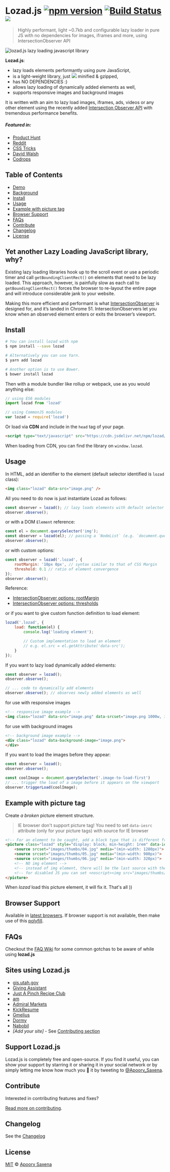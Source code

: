 # Lozad.js [![npm version](https://badge.fury.io/js/lozad.svg)](https://badge.fury.io/js/lozad) [![Build Status](https://travis-ci.org/ApoorvSaxena/lozad.js.svg?branch=master)](https://travis-ci.org/ApoorvSaxena/lozad.js) [![](https://data.jsdelivr.com/v1/package/npm/lozad/badge)](https://www.jsdelivr.com/package/npm/lozad)

> Highly performant, light ~0.7kb and configurable lazy loader in pure JS with no dependencies for images, iframes and more, using IntersectionObserver API

![lozad.js lazy loading javascript library](./banner/lozad-banner.jpg "lozad.js lazy loading javascript library")

**Lozad.js**:
- lazy loads elements performantly using pure JavaScript,
- is a light-weight library, just [![](http://img.badgesize.io/https://cdn.jsdelivr.net/npm/lozad?compression=gzip)](https://cdn.jsdelivr.net/npm/lozad) minified & gzipped,
- has NO DEPENDENCIES :)
- allows lazy loading of dynamically added elements as well,
- supports responsive images and background images

It is written with an aim to lazy load images, iframes, ads, videos or any other element using the recently added [Intersection Observer API](https://developer.mozilla.org/en-US/docs/Web/API/Intersection_Observer_API) with tremendous performance benefits.

##### Featured in:
- [Product Hunt](https://www.producthunt.com/posts/lozad-js)
- [Reddit](https://www.reddit.com/r/webdev/comments/6zg1x0/highly_performant_light_05kb_and_configurable/)
- [CSS Tricks](https://css-tricks.com/lozad-js-performant-lazy-loading-images)
- [David Walsh](https://twitter.com/davidwalshblog/status/915319510646829061)
- [Codrops](https://twitter.com/Apoorv_Saxena/status/906586828265758720)

## Table of Contents

- [Demo](https://apoorv.pro/lozad.js/demo/)
- [Background](#yet-another-lazy-loading-javascript-library-why)
- [Install](#install)
- [Usage](#usage)
- [Example with picture tag](#example-with-picture-tag)
- [Browser Support](#browser-support)
- [FAQs](#faqs)
- [Contribute](#contribute)
- [Changelog](#changelog)
- [License](#license)

## Yet another Lazy Loading JavaScript library, why?
Existing lazy loading libraries hook up to the scroll event or use a periodic timer and call `getBoundingClientRect()` on elements that need to be lazy loaded. This approach, however, is painfully slow as each call to `getBoundingClientRect()` forces the browser to re-layout the entire page and will introduce considerable jank to your website.

Making this more efficient and performant is what [IntersectionObserver](https://developers.google.com/web/updates/2016/04/intersectionobserver) is designed for, and it’s landed in Chrome 51. IntersectionObservers let you know when an observed element enters or exits the browser’s viewport.

## Install

```sh
# You can install lozad with npm
$ npm install --save lozad

# Alternatively you can use Yarn.
$ yarn add lozad

# Another option is to use Bower.
$ bower install lozad
```

Then with a module bundler like rollup or webpack, use as you would anything else:

```javascript
// using ES6 modules
import lozad from 'lozad'

// using CommonJS modules
var lozad = require('lozad')
```

Or load via **CDN** and include in the `head` tag of your page.

```html
<script type="text/javascript" src="https://cdn.jsdelivr.net/npm/lozad/dist/lozad.min.js"></script>
```

When loading from CDN, you can find the library on `window.lozad`.

## Usage

In HTML, add an identifier to the element (default selector identified is `lozad` class):
```html
<img class="lozad" data-src="image.png" />
```

All you need to do now is just instantiate Lozad as follows:
```js
const observer = lozad(); // lazy loads elements with default selector as '.lozad'
observer.observe();
```
or with a DOM `Element` reference:
```js
const el = document.querySelector('img');
const observer = lozad(el); // passing a `NodeList` (e.g. `document.querySelectorAll()`) is also valid
observer.observe();
```
or with custom options:
```js
const observer = lozad('.lozad', {
    rootMargin: '10px 0px', // syntax similar to that of CSS Margin
    threshold: 0.1 // ratio of element convergence
});
observer.observe();
```
Reference:

 - [IntersectionObserver options: rootMargin](https://developer.mozilla.org/en-US/docs/Web/API/IntersectionObserver/rootMargin)
 - [IntersectionObserver options: thresholds](https://developer.mozilla.org/en-US/docs/Web/API/IntersectionObserver/thresholds)

or if you want to give custom function definition to load element:
```js
lozad('.lozad', {
    load: function(el) {
        console.log('loading element');

        // Custom implementation to load an element
        // e.g. el.src = el.getAttribute('data-src');
    }
});
```

If you want to lazy load dynamically added elements:

```js
const observer = lozad();
observer.observe();

// ... code to dynamically add elements
observer.observe(); // observes newly added elements as well
```

for use with responsive images

```html
<!-- responsive image example -->
<img class="lozad" data-src="image.png" data-srcset="image.png 1000w, image-2x.png 2000w" />
```

for use with background images
```html
<!-- background image example -->
<div class="lozad" data-background-image="image.png">
</div>
```

If you want to load the images before they appear:

```js
const observer = lozad();
observer.observe();

const coolImage = document.querySelector('.image-to-load-first')
// ... trigger the load of a image before it appears on the viewport
observer.triggerLoad(coolImage);
```

## Example with picture tag

Create _a broken_ picture element structure.

> IE browser don't support picture tag!
> You need to set `data-iesrc` attribute (only for your picture tags) with source for IE browser

```html
<!-- For an element to be caught, add a block type that is different from the inline and some min-height for correct caught into view -->
<picture class="lozad" style="display: block; min-height: 1rem" data-iesrc="images/thumbs/04.jpg">
    <source srcset="images/thumbs/04.jpg" media="(min-width: 1280px)">
    <source srcset="images/thumbs/05.jpg" media="(min-width: 980px)">
    <source srcset="images/thumbs/06.jpg" media="(min-width: 320px)">
    <!-- NO img element -->
    <!-- instead of img element, there will be the last source with the minimum dimensions -->
    <!-- for disabled JS you can set <noscript><img src="images/thumbs/04.jpg"></noscript> -->
</picture>
```

When _lozad_ load this picture element, it will fix it.
That's all ))

## Browser Support

Available in [latest browsers](http://caniuse.com/#feat=intersectionobserver). If browser support is not available, then make use of this [polyfill](https://www.npmjs.com/package/intersection-observer).

## FAQs

Checkout the [FAQ Wiki](https://github.com/ApoorvSaxena/lozad.js/wiki/Frequently-Asked-Questions) for some common gotchas to be aware of while using **lozad.js**

## Sites using Lozad.js

* [gis.utah.gov](https://gis.utah.gov)
* [Giving Assistant](https://givingassistant.org/)
* [Just A Pinch Recipe Club](https://www.justapinch.com/)
* [am](https://www.am.com.mx/)
* [Admiral Markets](https://admiralmarkets.com/)
* [KickResume](https://www.kickresume.com/)
* [Gmelius](https://gmelius.com/)
* [Dormy](https://www.dormy.se/)
* [Nabobil](https://nabobil.no/)
* *[Add your site]* - See [Contributing section](./CONTRIBUTING.md)

## Support Lozad.js

Lozad.js is completely free and open-source. If you find it useful, you can show your support by starring it or sharing it in your social network or by simply letting me know how much you 💖 it by tweeting to [@Apoorv_Saxena](https://twitter.com/Apoorv_Saxena).

## Contribute

Interested in contributing features and fixes?

[Read more on contributing](./CONTRIBUTING.md).

## Changelog

See the [Changelog](https://github.com/ApoorvSaxena/lozad.js/wiki/Changelog)

## License

[MIT](LICENSE) © [Apoorv Saxena](https://apoorv.pro)
